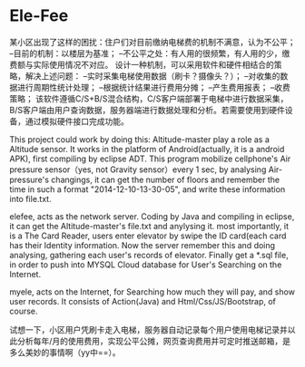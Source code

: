 Ele-Fee
=======

某小区出现了这样的困扰：住户们对目前缴纳电梯费的机制不满意，认为不公平； –目前的机制：以楼层为基准； –不公平之处：有人用的很频繁，有人用的少，缴费额与实际使用情况不对应。 设计一种机制，可以采用软件和硬件相结合的策略，解决上述问题： –实时采集电梯使用数据（刷卡？摄像头？）； –对收集的数据进行周期性统计处理； –根据统计结果进行费用分摊； –产生费用报表； –收费策略； 该软件遵循C/S+B/S混合结构，C/S客户端部署于电梯中进行数据采集，B/S客户端由用户查询数据，服务器端进行数据处理和分析。若需要使用到硬件设备，通过模拟硬件接口完成功能。


This project could work by doing this:
Altitude-master play a role as a Altitude sensor. It works in the platform of Android(actually, it is a android APK), first compiling by eclipse ADT. This program mobilize cellphone's Air pressure sensor（yes, not Gravity sensor）every 1 sec, by analysing Air-pressure's changings, it can get the number of floors and remember the time in such a format "2014-12-10-13-30-05", and write these information into file.txt.

elefee, acts as the network server. Coding by Java and compiling in eclipse, it can get the Altitude-master's file.txt and anylysing it. most importantly, it is a The Card Reader, users enter elevator by swipe the ID card(each card has their Identity information. Now the server remember this and doing analysing, gathering each user's records of elevator. Finally get a *.sql file, in order to push into MYSQL Cloud database for User's Searching on the Internet.

myele, acts on the Internet, for Searching how much they will pay, and show user records. It consists of Action(Java) and Html/Css/JS/Bootstrap, of course.

试想一下，小区用户凭刷卡走入电梯，服务器自动记录每个用户使用电梯记录并以此分析每年/月的使用费用，实现公平公摊，网页查询费用并可定时推送邮箱，是多么美妙的事情啊（yy中==）。
